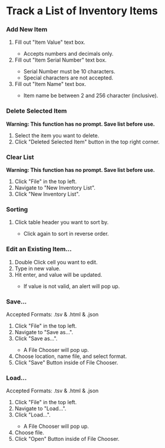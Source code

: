 <h1>Track a List of Inventory Items</h1>

<h3>Add New Item </h3>
<ol>
    <li> Fill out "Item Value" text box.</li>
        <ul><li>Accepts numbers and decimals only.</li></ul>
    <li> Fill out "Item Serial Number" text box.</li>
        <ul>
            <li>Serial Number must be 10 characters.</li>
            <li>Special characters are not accepted.</li>
        </ul>
    <li> Fill out "Item Name" text box.</li>
        <ul><li>Item name be between 2 and 256 character (inclusive).</li></ul>
</ol>
<h3> Delete Selected Item </h3>
<STRONG>Warning: This function has no prompt. Save list before use.</STRONG>
<p>
<ol>
    <li> Select the item you want to delete. </li>
    <li> Click "Deleted Selected Item" button in the top right corner. </li>
</ol>
<h3>Clear List</h3>
<STRONG>Warning: This function has no prompt. Save list before use.</STRONG>
<p>
<ol>
    <li> Click "File" in the top left. </li>
    <li> Navigate to "New Inventory List". </li>
    <li> Click "New Inventory List". </li>
</ol>

<h3>Sorting</h3>
<ol>
    <li> Click table header you want to sort by. </li>
        <ul><li>Click again to sort in reverse order.</li></ul>
</ol>

<h3>Edit an Existing Item...</h3>
<ol>
    <li> Double Click cell you want to edit. </li>
    <li> Type in new value. </li>
    <li> Hit enter, and value will be updated. </li>
        <ul><li>If value is not valid, an alert will pop up.</li></ul>
</ol>

<h3>Save...</h3>
Accepted Formats: .tsv & .html & .json
<ol>
    <li> Click "File" in the top left. </li>
    <li> Navigate to "Save as...". </li>
    <li> Click "Save as...". </li>
        <ul><li>A File Chooser will pop up.</li></ul>
    <li> Choose location, name file, and select format.</li>
    <li> Click "Save" Button inside of File Chooser.</li>
</ol>

<h3>Load...</h3>
Accepted Formats: .tsv & .html & .json
<ol>
    <li> Click "File" in the top left. </li>
    <li> Navigate to "Load...". </li>
    <li> Click "Load...". </li>
       <ul><li>A File Chooser will pop up.</li></ul>
    <li> Choose file.</li>
    <li> Click "Open" Button inside of File Chooser.</li>
</ol>
